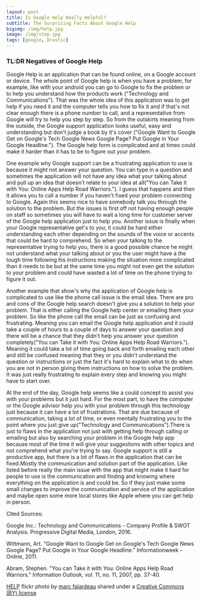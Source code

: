 ```yaml
---
layout: post
title: Is Google Help Really Helpful?
subtitle: The Surprising Facts About Google Help
bigimg: /img/help.jpg
image: /img/stop.jpg
tags: [google, Drastic]
---
```



### TL:DR Negatives of Google Help

Google Help is an application that can be found online, on a Google account or device.
The whole point of Google help is when you have a problem, for example, like with your
android you can go to Google to fix the problem or to help you understand how the products work ("Technology and Communications"). That was the whole idea of this application was to get help if you need it and the computer tells you how to fix it and if that's not clear enough there is a phone number to call, and a representative from Google will try to help you step by step. So from the outskirts meaning from the outside, the Google support application looks useful, easy and understanding but don't judge a book by it's cover ("Google Want to Google Get on Google's Tech Google News Google Page? Put Google in Your Google Headline."). The Google help form is complicated and at times could make it harder than it has to be to figure out your problem.

  One example why Google support can be a frustrating application to use is because it might not answer your question. You can type in a question and sometimes the application
will not have any idea what your talking about and pull up an idea that doesn't relate to your idea at all("You can Take it with You: Online Apps Help Road Warriors."). I guess that happens and then it allows you to call a number if you haven't fixed your problem connecting to Google. Again this seems nice to have somebody talk you through the solution to the problem. But the issues is first off not having enough people on staff so sometimes you will have to wait a long time for customer server of the Google help application just to help you. Another issue is finally when your Google representative get's to you; it could be hard either understanding each other depending on the sounds of the voice or accents that could be hard to comprehend. So when your talking to the representative trying to help you, there is a good possible chance he might not understand what your talking about or you the user might have a the tough time following his instructions making the situation more complicated than it needs to be but at the same time you might not even get the solution to your problem and could have wasted a lot of time on the phone trying to figure it out.

  Another example that show's why the application of Google help is complicated to use
like the phone call issue is the email idea. There are pro and cons of the Google help search doesn't give you a solution to help your problem. That is either calling the Google help center or emailing them your problem. So like the phone call the email
can be just as confusing and frustrating. Meaning you can email the Google help application and it could take a couple of hours to a couple of days to answer your
question and there will be a chance that they didn't help you answer your question completely("You can Take it with You: Online Apps Help Road Warriors."). Meaning it could take a lot of time going back and forth emailing each other
and still be confused meaning that they or you didn't understand the question or instructions or just the fact it's hard to explain what to do when you are not in person
giving them instructions on how to solve the problem. It was just really frustrating to explain every step and knowing you might have to start over.

  At the end of the day, Google help seems like a could concept to assist you with your
problems but it just hard. For the most part, to have the computer or the Google advisor
help you with your problem through this technology just because it can have a lot
of frustrations. That are due because of communication, taking a lot of time, or even
mentally frustrating you to the point where you just give up("Technology and Communications").There is just to flaws in the application not just with getting help through calling or emailing but also by searching your problem in the Google help app because most of the time it will give your suggestions with other topics and not comprehend what you're trying to say. Google support is still a productive app, but there is a lot of flaws in the application that can be fixed.Mostly the communication and solution part of the application. Like listed before really the main issue with the app that might make it hard for people to use is the communication and finding and knowing where everything on the application is and could be. So if they just make some small changes to improve the communication and service of the application and maybe open some more local stores like Apple where you can get help in person.

Cited Sources:

Google Inc.: Technology and Communications - Company Profile & SWOT Analysis. Progressive Digital Media, London, 2016.

Wittmann, Art. "Google Want to Google Get on Google's Tech Google News Google Page? Put Google in Your Google Headline." Informationweek - Online, 2011.

Abram, Stephen. "You can Take it with You: Online Apps Help Road Warriors." Information Outlook, vol. 11, no. 11, 2007, pp. 37-40.











<a title="HELP" href="https://flickr.com/photos/49889874@N05/5645164344">HELP</a> flickr photo by <a href="https://flickr.com/people/49889874@N05">marc falardeau</a> shared under a <a href="https://creativecommons.org/licenses/by/2.0/">Creative Commons (BY) license</a> </small>
